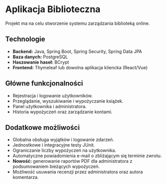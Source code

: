 # Aplikacja Biblioteczna

Projekt ma na celu stworzenie systemu zarządzania biblioteką online.

## Technologie
- **Backend:** Java, Spring Boot, Spring Security, Spring Data JPA
- **Baza danych:** PostgreSQL
- **Haszowanie haseł:** BCrypt
- **Frontend:** Thymeleaf lub dowolna aplikacja kliencka (React/Vue)

## Główne funkcjonalności
- Rejestracja i logowanie użytkowników.
- Przeglądanie, wyszukiwanie i wypożyczanie książek.
- Panel użytkownika i administratora.
- Historia wypożyczeń oraz zarządzanie kontami.

## Dodatkowe możliwości
- Globalna obsługa wyjątków i logowanie zdarzeń.
- Jednostkowe i integracyjne testy JUnit.
- Ograniczanie liczby wypożyczeń na użytkownika.
- Automatyczne powiadomienia e-mail o zbliżającym się terminie zwrotu.
- **Nowość:** generowanie raportów PDF dla administratora z podsumowaniem bieżących wypożyczeń.
- Możliwość usuwania recenzji przez administratora oraz autora komentarza.
